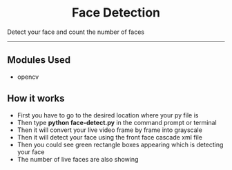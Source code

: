 
<h1 align="center"> Face Detection</h1>
Detect your face and count the number of faces

---------------------------------------------------------------------

## Modules Used
- opencv


## How it works
-  First you have to go to the desired location where your py file is
-  Then type **python face-detect.py** in the command prompt or terminal
- Then it will convert your live video frame by frame into grayscale
- Then it will detect your face using the front face cascade xml file
- Then you could see green rectangle boxes appearing which is detecting your face
- The number of live faces are also showing


